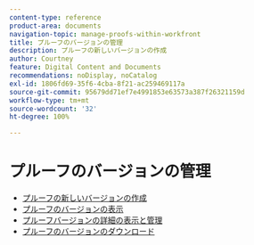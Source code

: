 ```yaml
---
content-type: reference
product-area: documents
navigation-topic: manage-proofs-within-workfront
title: プルーフのバージョンの管理
description: プルーフの新しいバージョンの作成
author: Courtney
feature: Digital Content and Documents
recommendations: noDisplay, noCatalog
exl-id: 1806fd69-35f6-4cba-8f21-ac259469117a
source-git-commit: 95679dd71ef7e4991853e63573a387f26321159d
workflow-type: tm+mt
source-wordcount: '32'
ht-degree: 100%

---
```


# プルーフのバージョンの管理

* [プルーフの新しいバージョンの作成](../../../../review-and-approve-work/proofing/managing-proofs-within-workfront/create-new-proof-version.md)
* [プルーフのバージョンの表示](../../../../review-and-approve-work/proofing/managing-proofs-within-workfront/manage-proof-versions/view-proof-versions.md)
* [プルーフバージョンの詳細の表示と管理](../../../../review-and-approve-work/proofing/managing-proofs-within-workfront/manage-proof-versions/view-version-details.md)
* [プルーフのバージョンのダウンロード](../../../../review-and-approve-work/proofing/managing-proofs-within-workfront/manage-proof-versions/download-versions.md)
